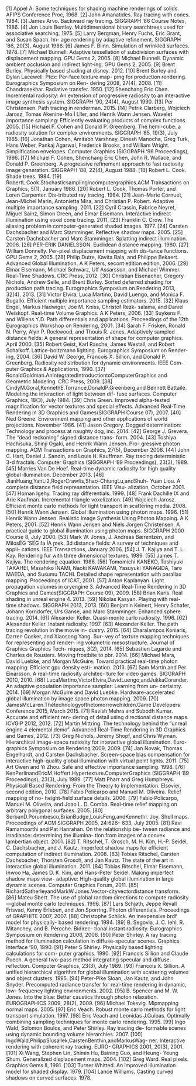 [1] Appel A. Some techniques for shading machine renderings of solids. AFIPS Conference Proc, 1968.
[2] John Amanatides. Ray tracing with cones. 1984.
[3] James Arvo. Backward ray tracing. SIGGRAPH ’86 Course Notes, 1986.
[4] Jon Louis Bentley. Multidimensional binary searchtrees used for associative searching. 1975.
[5] Larry Bergman, Henry Fuchs, Eric Grant, and Susan Spach. Im- age rendering by adaptive refinement. SIGGRAPH ’86, 20(3), August 1986.
[6] James F. Blinn. Simulation of wrinkled surfaces. 1978.
[7] Michael Bunnell. Adaptive tessellation of subdivision surfaces with displacement mapping. GPU Gems 2, 2005.
[8] Michael Bunnell. Dynamic ambient occlusion and indirect light-ing. GPU Gems 2, 2005.
[9] Brent Burley. Physically based shading at disney. 2012.
[10] Brent Burley and Dylan Lacewell. Ptex: Per-face texture map- ping for production rendering. Eurographics Symposium on Ren- dering 2008, 27(4), 2008.
[11] Chandrasekhar. Radiative transfer. 1950.
[12] Shenchang Eric Chen. Incremental radiosity: An extension of progressive radiosity to an interactive image synthesis system. SIGGRAPH ’90, 24(4), August 1990.
[13] Per Christensen. Path tracing in renderman. 2015.
[14] Petrik Clarberg, Wojciech Jarosz, Tomas Akenine-Mo Ì ́Lller, and Henrik Wann Jensen. Wavelet importance sampling: Efficiently evaluating products of complex functions. 2005.
[15] Hichael F. Cohen and Donald P. Greenberg. The hemi-cube: a radiosity solution for complex environments. SIGGRAPH ’85, 19(3), July 1985.
[16] Jonathan Cohen, Amitabh Varshney, Dinesh Manocha, Greg Turk, Hans Weber, Pankaj Agarwal, Frederick Brooks, and William Wright. Simplification envelopes. Computer Graphics (SIGGRAPH ’96 Proceedings), 1996.
[17] Michael F. Cohen, Shenchang Eric Chen, John R. Wallace, and Donald P. Greenberg. A progressive refinement approach to fast radiosity image generation. SIGGRAPH ’88, 22(4), August 1988.
[18] Robert L. Cook. Shade trees. 1984.
[19] RobertL.Cook.Stochasticsamplingincomputergraphics.ACM Transactions on Graphics, 5(1), January 1986.
[20] Robert L. Cook, Thomas Porter, and Loren Carpenter. Dis-tributed ray tracing. 1984.
[21] Jean-Marie Cornuet, Jean-Michel Marin, Antonietta Mira, and Christian P. Robert. Adaptive multiple importance sampling. 2011.
[22] Cyril Crassin, Fabrice Neyret, Miguel Sainz, Simon Green, and Elmar Eisemann. Interactive indirect illumination using voxel cone tracing. 2011.
[23] Franklin C. Crow. The aliasing problem in computer-generated shaded images. 1977.
[24] Carsten Dachsbacher and Marc Stamminger. Reflective shadow maps. 2005.
[25] Carsten Dachsbacher and Marc Stamminger. Splatting indirect illumination. 2006.
[26] PER-ERIK DANIELSSON. Euclidean distance mapping. 1980.
[27] William Donnelly. Per-pixel displacement mapping with dis-tance functions. GPU Gems 2, 2005.
[28] Philip Dutre, Kavita Bala, and Philippe Bekaert. Advanced Global Illumination. A K Peters, secont edition edition, 2006.
[29] Elmar Eisemann, Michael Schwarz, Ulf Assarsson, and Michael Wimmer. Real-Time Shadows. CRC Press, 2012.
[30] Christian Eisenacher, Gregory Nichols, Andrew Selle, and Brent Burley. Sorted deferred shading for production path tracing. Eurographics Symposium on Rendering 2013, 32(4), 2013.
[31] Victor Elvira, Luca Martino, David Luengo, and Monica F. Bugallo. Efficient multiple importance sampling estimators. 2015.
[32] Klaus Engel, Markus Hadwiger, Joe M. Kniss, Christof Rezk- salama, and Daniel Weiskopf. Real-time Volume Graphics. A K Peters, 2006.
[33] Suykens F. and Willens Y.D. Path differentials and applications. Proceedings of the 12th Eurographics Workshop on Rendering, 2001.
[34] Sarah F. Frisken, Ronald N. Perry, Alyn P. Rockwood, and Thouis R. Jones. Adaptively sampled distance fields: A general representation of shape for computer graphics. April 2000.
[35] Robert Geist, Karl Rasche, James Westall, and Robert Schalkoff. Lattice-boltzmann lighting. Eurographics Symposium on Render- ing, 2004.
[36] David W. George, Francois X. Sillion, and Donald P. Greenberg. Radiosity redistribution for dynamic environments. IEEE Com- puter Graphics & Applications, 1990.
[37] RonaldGoldman.AnIntegratedIntroductiontoComputerGraphics and Geometric Modeling. CRC Press, 2009.
[38] CindyM.Goral,KennethE.Torrance,DonaldP.Greenberg,and Bennett Battaile. Modeling the interaction of light between dif- fuse surfaces. Computer Graphics, 18(3), July 1984.
[39] Chris Green. Improved alpha-tested magnification for vector textures and special effects. Advanced Real-Time Rendering in 3D Graphics and Games(SIGGRAPH Course 07), 2007.
[40] Ned Greene. Environment mapping and other applications of world projections. November 1986.
[41] Jason Gregory. Dogged determination: Technology and process at naughty dog, inc. 2014.
[42] George J. Grevera. The “dead reckoning” signed distance trans- form. 2004.
[43] Toshiya Hachisuka, Shinji Ogaki, and Henrik Wann Jensen. Pro- gressive photon mapping. ACM Transactions on Graphics, 27(5), December 2008.
[44] John C. Hart, Daniel J. Sandin, and Louis H. Kauffman. Ray tracing deterministic 3-d fractals. Computer Graphics (SIGGRAPH ’89 Proceedings), 23(3), 1989.
[45] Marries Van De Hoef. Real-time dynamic radiosity for high quality global illumination. December 2013.
[46] JianHuang,YanLi2,RogerCrawfis,Shao-ChiungLu,andShuh- Yuan Liou. A complete distance field representation. IEEE Visu- alization, October 2001.
[47] Homan Igehy. Tracing ray differentials. 1999.
[48] Frank Dachille IX and Arie Kaufman. Incremental triangle voxelization.
[49] Wojciech Jarosz. Efficient monte carlo methods for light transport in scattering media. 2008.
[50] Henrik Wann Jensen. Global illumination using photon maps. 1996.
[51] Henrik Wann Jensen. Realistic Image Synthesis Using Photon Mapping. A K Peters, 2001.
[52] Henrik Wann Jensen and Niels Jorgen Christensen. A practical guide to global illumination using photon maps. SIGGRAPH 2000 Course 8, July 2000.
[53] Mark W. Jones, J. Andreas Bærentzen, and MilosËG ̆ SËG ̆ra ÌA ̨mek. 3d distance fields: A survey of techniques and appli- cations. IEEE Transactions, January 2006.
[54] J. T. Kajiya and T. L. Kay. Rendering fur with three dimensional textures. 1989.
[55] James T. Kajiya. The rendering equation. 1986.
[56] Tomomichi KANEKO, Toshiyuki TAKAHEI, Masahiko INAMI, Naoki KAWAKAMI, Yasuyuki YANAGIDA, Taro MAEDA, and Susumu TACHI. Detailed shape representation with parallax mapping. Proceedings of ICAT, 2001.
[57] Anton Kaplanyan. Light propagation volumes in cryengine 3. Advanced Real-Time Rendering in 3D Graphics and Games(SIGGRAPH Course 09), 2009.
[58] Brian Karis. Real shading in unreal engine 4. 2013.
[59] Nikolas Kasyan. Playing with real-time shadows. SIGGRAPH 2013, 2013.
[60] Benjamin Keinert, Henry Schafer, Johann Korndorfer, Urs Ganse, and Marc Stamminger. Enhanced sphere tracing. 2014.
[61] Alexander Keller. Quasi-monte carlo radiosity. 1996.
[62] Alexander Keller. Instant radiosity. 1997.
[63] Alexander Keller. The path tracing revolution in the movie in- dustry. 2015.
[64] Charalampos Koniaris, Darren Cosker, and Xiaosong Yang. Sur- vey of texture mapping techniques for representing and render- ing volumetric mesostructure. Journal of Graphics Graphics Tech- niques, 3(2), 2014.
[65] Sebastien Lagarde and Charles de Rousiers. Moving frostbite to pbr. 2014.
[66] Michael Mara, David Luebke, and Morgan McGuire. Toward practical real-time photon mapping: Efficient gpu density esti- mation. 2013.
[67] Sam Martin and Per Einarsson. A real-time radiosity architec- ture for video games. SIGGRAPH 2010, 2010.
[68] LucaMartino,VictorElvira,DavidLuengo,andJukkaCorander. An adaptive population importance sampler: Learning from un- certainty. 2014.
[69] Morgan McGuire and David Luebke. Hardware-accelerated global illumination by image space photon mapping. 2009.
[70] JamesMcLaren.Thetechnologyofthetomorrowchildren.Game Developers Conference 2015, March 2015.
[71] Ravish Mehra and Subodh Kumar. Accurate and efficient ren- dering of detail using directional distance maps. ICVGIP 2012, 2012.
[72] Martin Mittring. The technology behind the “unreal engine 4 elemental demo”. Advanced Real-Time Rendering in 3D Graphics and Games, 2012.
[73] Greg Nichols, Jeremy Shopf, and Chris Wyman. Hierarchical image-space radiosity for interactive global illumination. Euro- graphics Symposium on Rendering 2009, 2009.
[74] Jan Novak, Thomas Engelhardt, and Carsten Dachsbacher. Screen-space bias compensation for interactive high-quality global illumination with virtual point lights. 2011.
[75] Art Owen and Yi Zhou. Safe and effective importance sampling. 1998.
[76] KenPerlinandEricM.Hoffert.Hypertexture.ComputerGraphics (SIGGRAPH ’89 Proceedings), 23(3), July 1989.
[77] Matt Pharr and Greg Humphreys. Physicall Based Rendering: From the Theory to Implementation. Elsevier, second edition, 2010.
[78] Fabio Policarpo and Manuel M. Oliveira. Relief mapping of no- height-field surface details. 2006.
[79] Fabio Policarpo, Manuel M. Oliveira, and Joao L. D. Comba. Real-time relief mapping on arbitrary polygonal surfaces. 2005.
[80] SerbanD.Porumbescu,BrianBudge,LouisFeng,andKennethI. Joy. Shell maps. Proceedings of ACM SIGGRAPH 2005, 24:626– 633, July 2005.
[81] Ravi Ramamoorthi and Pat Hanrahan. On the relationship be- tween radiance and irradiance: determining the illumina- tion from images of a convex lambertian object. 2001.
[82] T. Ritschel, T. Grosch, M. H. Kim, H.-P. Seidel, C. Dachsbacher, and J. Kautz. Imperfect shadow maps for efficient computation of indirect illumination. 2008.
[83] Tobias Ritschel, Carsten Dachsbacher, Thorsten Grosch, and Jan Kautz. The state of the art in interactive global illumination. 2011.
[84] Tobias Ritschel, Elmar Eisemann, Inwoo Ha, James D. K. Kim, and Hans-Peter Seidel. Making imperfect shadow maps view- adaptive: High-quality global illumination in large dynamic scenes. Computer Graphics Forum, 2011.
[85] RichardSatherleyandMarkW.Jones.Vector-cityvectordistance transform.
[86] Mateu Sbert. The use of global random directions to compute radiosity—global monte carlo techniques. 1996.
[87] Lars Schjøth, Jeppe Revall Frisvad, Kenny Erleben, and Jon Sporring. Photon differentials. Proceedings of GRAPHITE 2007, 2007.
[88] Christophe Schlick. An inexpensive brdf model for physically- based rendering. 1994.
[89] B. Segovia, J. C. Iehl, R. Mitanchey, and B. Péroche. Bidirec- tional instant radiosity. Eurographics Symposium on Rendering 2006, 2006.
[90] Peter Shirley. A ray tracing method for illumination calculation in diffuse-specular scenes. Graphics Interface ’90, 1990.
[91] Peter S Shirley. Physically based lighting calculations for com- puter graphics. 1990.
[92] Francois Sillion and Claude Puech. A general two-pass method integrating specular and diffuse reflection. Computer Graphics, 23(3), July 1989.
[93] Francois X. Sillion. A unified hierarchical algorithm for global illumination with scattering volumes and object clusters. 1995.
[94] Peter-Pike Sloan, Jan Kautz, and John Snyder. Precomputed radiance transfer for real-time rendering in dynamic, low- frequency lighting environments. 2002.
[95] B. Spencer and M. W. Jones. Into the blue: Better caustics through photon relaxation. EUROGRAPHICS 2009, 28(2), 2009.
[96] Michael Toksvig. Mipmapping normal maps. 2005.
[97] Eric Veach. Robust monte carlo methods for light transport simulation. 1997.
[98] Eric Veach and Leonidas J.Guibas. Optimally combining sampling techniques for monte carlo rendering. 1995.
[99] Ingo Wald, Solomon Boulos, and Peter Shirley. Ray tracing de- formable scenes using dynamic bounding volume hierarchies. 2007.
[100] IngoWald,PhilippSlusallek,CarstenBenthin,andMarkusWag- ner. Interactive rendering with coherent ray tracing. EURO- GRAPHICS 2001, 20(3), 2001.
[101] Xi Wang, Stephen Lin, Shimin Hu, Baining Guo, and Heung- Yeung Shum. Generalized displacement maps. 2004.
[102] Greg Ward. Real pixels. Graphics Gems II, 1991.
[103] Turner Whitted. An improved illumination model for shaded display. 1979.
[104] Lance Williams. Casting curved shadows on curved surfaces. 1978.